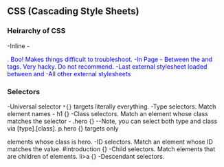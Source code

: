 ## CSS (Cascading Style Sheets)

### Heirarchy of CSS
-Inline - <p style= "color:blue;">. Boo! Makes things difficult to troubleshoot.
-In Page - Between the <head> and </head> tags. Very hacky. Do not recommend.
-Last external stylesheet loaded between <head> and </head>
-All other external stylesheets

### Selectors
-Universal selector `*{}` targets literally everything.
-Type selectors. Match element names - h1 {} 
-Class selectors. Match an element whose class matches the selector - .hero {}
--Note, you can select both type and class via [type].[class]. p.hero {} targets only <p> elements whose class is hero.
-ID selectors. Match an element whose ID matches the value. #introduction {}
-Child selectors. Match elements that are children of elements. li>a {}
-Descendant selectors. 